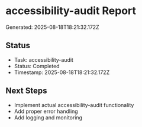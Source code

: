 # accessibility-audit Report

Generated: 2025-08-18T18:21:32.172Z

## Status
- Task: accessibility-audit
- Status: Completed
- Timestamp: 2025-08-18T18:21:32.172Z

## Next Steps
- Implement actual accessibility-audit functionality
- Add proper error handling
- Add logging and monitoring
